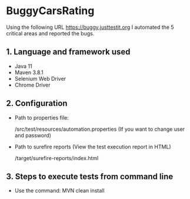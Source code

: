 # BuggyCarsRating
Using the following URL https://buggy.justtestit.org  I automated the 5 critical areas and reported the bugs.

## 1. Language and framework used

   - Java 11
   - Maven 3.8.1
   - Selenium Web Driver
   - Chrome Driver

## 2. Configuration

 - Path to properties file:
 
    /src/test/resources/automation.properties (If you want to change user and password)
    
 - Path to surefire reports (View the test execution report in HTML)
  
    /target/surefire-reports/index.html

## 3. Steps to execute tests from command line

 - Use the command: MVN clean install



